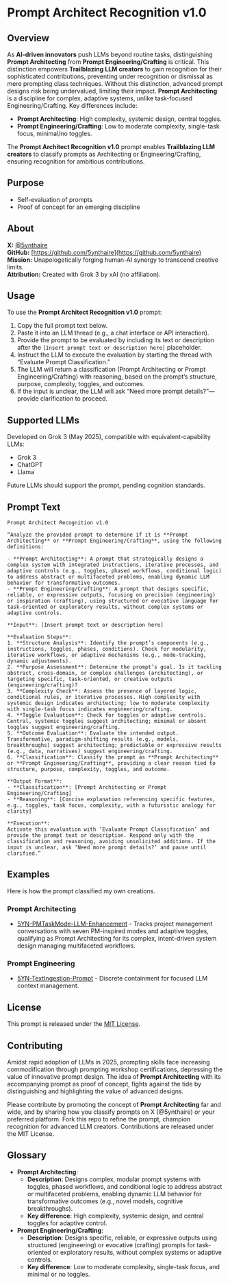 # Prompt Architect Recognition v1.0

## Overview

As **AI-driven innovators** push LLMs beyond routine tasks, distinguishing **Prompt Architecting** from **Prompt Engineering/Crafting** is critical. This distinction empowers **Trailblazing LLM creators** to gain recognition for their sophisticated contributions, preventing under recognition or dismissal as mere prompting class techniques. Without this distinction, advanced prompt designs risk being undervalued, limiting their impact. **Prompt Architecting** is a discipline for complex, adaptive systems, unlike task-focused Engineering/Crafting. Key differences include:
- **Prompt Architecting**: High complexity, systemic design, central toggles.
- **Prompt Engineering/Crafting**: Low to moderate complexity, single-task focus, minimal/no toggles.

The **Prompt Architect Recognition v1.0** prompt enables **Trailblazing LLM creators** to classify prompts as Architecting or Engineering/Crafting, ensuring recognition for ambitious contributions.

## Purpose

- Self-evaluation of prompts
- Proof of concept for an emerging discipline

## About

**X:** [@5ynthaire](https://x.com/5ynthaire)  
**GitHub:** [https://github.com/5ynthaire](https://github.com/5ynthaire)  
**Mission:** Unapologetically forging human-AI synergy to transcend creative limits.  
**Attribution:** Created with Grok 3 by xAI (no affiliation).

## Usage

To use the **Prompt Architect Recognition v1.0** prompt:
1. Copy the full prompt text below.
2. Paste it into an LLM thread (e.g., a chat interface or API interaction).
3. Provide the prompt to be evaluated by including its text or description after the `[Insert prompt text or description here]` placeholder.
4. Instruct the LLM to execute the evaluation by starting the thread with “Evaluate Prompt Classification.”
5. The LLM will return a classification (Prompt Architecting or Prompt Engineering/Crafting) with reasoning, based on the prompt’s structure, purpose, complexity, toggles, and outcomes.
6. If the input is unclear, the LLM will ask “Need more prompt details?”—provide clarification to proceed.

## Supported LLMs

Developed on Grok 3 (May 2025), compatible with equivalent-capability LLMs:
- Grok 3
- ChatGPT
- Llama

Future LLMs should support the prompt, pending cognition standards.

## Prompt Text

```
Prompt Architect Recognition v1.0

“Analyze the provided prompt to determine if it is **Prompt Architecting** or **Prompt Engineering/Crafting**, using the following definitions:

- **Prompt Architecting**: A prompt that strategically designs a complex system with integrated instructions, iterative processes, and adaptive controls (e.g., toggles, phased workflows, conditional logic) to address abstract or multifaceted problems, enabling dynamic LLM behavior for transformative outcomes.
- **Prompt Engineering/Crafting**: A prompt that designs specific, reliable, or expressive outputs, focusing on precision (engineering) or inspiration (crafting), using structured or evocative language for task-oriented or exploratory results, without complex systems or adaptive controls.

**Input**: [Insert prompt text or description here]

**Evaluation Steps**:
1. **Structure Analysis**: Identify the prompt’s components (e.g., instructions, toggles, phases, conditions). Check for modularity, iterative workflows, or adaptive mechanisms (e.g., mode-tracking, dynamic adjustments).
2. **Purpose Assessment**: Determine the prompt’s goal. Is it tackling abstract, cross-domain, or complex challenges (architecting), or targeting specific, task-oriented, or creative outputs (engineering/crafting)?
3. **Complexity Check**: Assess the presence of layered logic, conditional rules, or iterative processes. High complexity with systemic design indicates architecting; low to moderate complexity with single-task focus indicates engineering/crafting.
4. **Toggle Evaluation**: Check for toggles or adaptive controls. Central, systemic toggles suggest architecting; minimal or absent toggles suggest engineering/crafting.
5. **Outcome Evaluation**: Evaluate the intended output. Transformative, paradigm-shifting results (e.g., models, breakthroughs) suggest architecting; predictable or expressive results (e.g., data, narratives) suggest engineering/crafting.
6. **Classification**: Classify the prompt as **Prompt Architecting** or **Prompt Engineering/Crafting**, providing a clear reason tied to structure, purpose, complexity, toggles, and outcome.

**Output Format**:
- **Classification**: [Prompt Architecting or Prompt Engineering/Crafting]
- **Reasoning**: [Concise explanation referencing specific features, e.g., toggles, task focus, complexity, with a futuristic analogy for clarity]

**Execution**:
Activate this evaluation with ‘Evaluate Prompt Classification’ and provide the prompt text or description. Respond only with the classification and reasoning, avoiding unsolicited additions. If the input is unclear, ask ‘Need more prompt details?’ and pause until clarified.”
```

## Examples

Here is how the prompt classified my own creations.

### Prompt Architecting
- [5YN-PMTaskMode-LLM-Enhancement](https://github.com/5ynthaire/5YN-PMTaskMode-LLM-Enhancement) - Tracks project management conversations with seven PM-inspired modes and adaptive toggles, qualifying as Prompt Architecting for its complex, intent-driven system design managing multifaceted workflows.

### Prompt Engineering
- [5YN-TextIngestion-Prompt](https://github.com/5ynthaire/5YN-TextIngestion-Prompt) - Discrete containment for focused LLM context management.

## License

This prompt is released under the [MIT License](LICENSE).

## Contributing

Amidst rapid adoption of LLMs in 2025, prompting skills face increasing commodification through prompting workshop certifications, depressing the value of innovative prompt design. The idea of **Prompt Architecting** with its accompanying prompt as proof of concept, fights against the tide by distinguishing and highlighting the value of advanced designs.

Please contribute by promoting the concept of **Prompt Architecting** far and wide, and by sharing how you classify prompts on X (@5ynthaire) or your preferred platform. Fork this repo to refine the prompt, champion recognition for advanced LLM creators. Contributions are released under the MIT License.

## Glossary

- **Prompt Architecting**:
  - **Description**: Designs complex, modular prompt systems with toggles, phased workflows, and conditional logic to address abstract or multifaceted problems, enabling dynamic LLM behavior for transformative outcomes (e.g., novel models, cognitive breakthroughs).
  - **Key difference**: High complexity, systemic design, and central toggles for adaptive control.
- **Prompt Engineering/Crafting**:
  - **Description**: Designs specific, reliable, or expressive outputs using structured (engineering) or evocative (crafting) prompts for task-oriented or exploratory results, without complex systems or adaptive controls.
  - **Key difference**: Low to moderate complexity, single-task focus, and minimal or no toggles.
